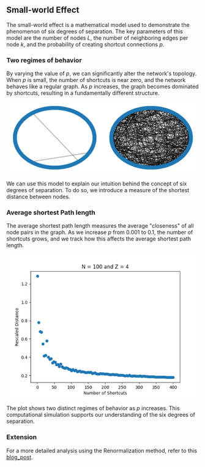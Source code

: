 ## Small-world Effect

The small-world effect is a mathematical model used to demonstrate the phenomenon of six degrees of separation. The key parameters of this model are the number of nodes $L$, the number of neighboring edges per node $k$, and the probability of creating shortcut connections $p$.

### Two regimes of behavior

By varying the value of $p$, we can significantly alter the network's topology. When $p$ is small, the number of shortcuts is near zero, and the network behaves like a regular graph. As $p$ increases, the graph becomes dominated by shortcuts, resulting in a fundamentally different structure.

![dense_and_sparse](/six_degree_separation/figures/merge.png)

We can use this model to explain our intuition behind the concept of six degrees of separation. To do so, we introduce a measure of the shortest distance between nodes.


### Average shortest Path length

The average shortest path length measures the average "closeness" of all node pairs in the graph. As we increase $p$ from 0.001 to 0.1, the number of shortcuts grows, and we track how this affects the average shortest path length.


![shortest_path](/six_degree_separation/figures/scaling_law.png)


The plot shows two distinct regimes of behavior as $p$ increases. This computational simulation supports our understanding of the six degrees of separation.

### Extension

For a more detailed analysis using the Renormalization method, refer to this [blog_post](https://htsod.github.io/posts/small_world/).




